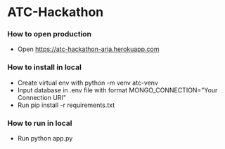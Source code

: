 # ATC-Hackathon

### How to open production
* Open https://atc-hackathon-aria.herokuapp.com

### How to install in local
* Create virtual env with python -m venv atc-venv
* Input database in .env file with format MONGO_CONNECTION="Your Connection URI"
* Run pip install -r requirements.txt

### How to run in local
* Run python app.py